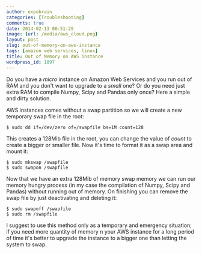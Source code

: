 ```yaml
---
author: expobrain
categories: [Troubleshooting]
comments: true
date: 2014-02-13 00:51:29
image: {url: /media/aws_cloud.png}
layout: post
slug: out-of-memory-on-aws-instance
tags: [amazon web services, linux]
title: Out of Memory on AWS instance
wordpress_id: 1897
---
```


Do you have a _micro_ instance on Amazon Web Services and you run out of RAM and you don't want to upgrade to a _small_ one? Or do you need just extra RAM to compile Numpy, Scipy and Pandas only once? Here a simple and dirty solution.



AWS instances comes without a swap partition so we will create a new temporary swap file in the root:




    $ sudo dd if=/dev/zero of=/swapfile bs=1M count=128




This creates a 128Mib file in the root, you can change the value of _count_ to create a bigger or smaller file. Now it's time to format it as a swap area and mount it:




    $ sudo mkswap /swapfile
    $ sudo swapon /swapfile




Now that we have an extra 128Mib of memory swap memory we can run our memory hungry process (in my case the compilation of Numpy, Scipy and Pandas) without running out of memory. On finishing you can remove the swap file by just deactivating and deleting it:




    $ sudo swapoff /swapfile
    $ sudo rm /swapfile




I suggest to use this method only as a temporary and emergency situation; if you need more quantity of memory n your AWS instance for a long period of time it's better to upgrade the instance to a bigger one than letting the system to swap.
